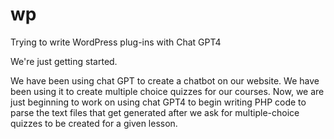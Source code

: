 # wp
Trying to write WordPress plug-ins with Chat GPT4

We're just getting started.

We have been using chat GPT to create a chatbot on our website. We have been using it to create multiple choice quizzes for our courses. Now, we are just beginning to work on using chat GPT4 to begin writing PHP code to parse the text files that get generated after we ask for multiple-choice quizzes to be created for a given lesson.
